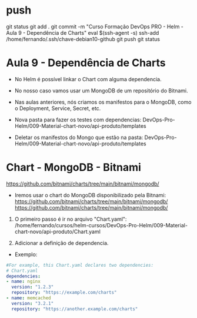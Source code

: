 
# ##############################################################################################################################################################
# ##############################################################################################################################################################
# ##############################################################################################################################################################
# ##############################################################################################################################################################
# push

git status
git add .
git commit -m "Curso Formação DevOps PRO - Helm - Aula 9 - Dependência de Charts"
eval $(ssh-agent -s)
ssh-add /home/fernando/.ssh/chave-debian10-github
git push
git status





# ##############################################################################################################################################################
# ##############################################################################################################################################################
# ##############################################################################################################################################################
# ##############################################################################################################################################################
# Aula 9 - Dependência de Charts

- No Helm é possível linkar o Chart com alguma dependencia.

- No nosso caso vamos usar um MongoDB de um repositório do Bitnami.
- Nas aulas anteriores, nós criamos os manifestos para o MongoDB, como o Deployment, Service, Secret, etc.

- Nova pasta para fazer os testes com dependencias:
    DevOps-Pro-Helm/009-Material-chart-novo/api-produto/templates


- Deletar os manifestos do Mongo que estão na pasta:
    DevOps-Pro-Helm/009-Material-chart-novo/api-produto/templates


# Chart - MongoDB - Bitnami
<https://github.com/bitnami/charts/tree/main/bitnami/mongodb/>

- Iremos usar o chart do MongoDB disponibilizado pela Bitnami:
https://github.com/bitnami/charts/tree/main/bitnami/mongodb/
<https://github.com/bitnami/charts/tree/main/bitnami/mongodb/>




1. O primeiro passo é ir no arquivo "Chart.yaml":
/home/fernando/cursos/helm-cursos/DevOps-Pro-Helm/009-Material-chart-novo/api-produto/Chart.yaml

2. Adicionar a definição de dependencia.

- Exemplo:

~~~~YAML
#For example, this Chart.yaml declares two dependencies:
# Chart.yaml
dependencies:
- name: nginx
  version: "1.2.3"
  repository: "https://example.com/charts"
- name: memcached
  version: "3.2.1"
  repository: "https://another.example.com/charts"
~~~~

